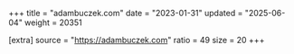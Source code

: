 +++
title = "adambuczek.com"
date = "2023-01-31"
updated = "2025-06-04"
weight = 20351

[extra]
source = "https://adambuczek.com"
ratio = 49
size = 20
+++
